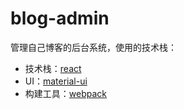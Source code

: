 # blog-admin

管理自己博客的后台系统，使用的技术栈：

+ 技术栈：[react](https://reactjs.org/docs/react-component.html)
+ UI：[material-ui](https://material-ui.com/demos/bottom-navigation/)
+ 构建工具：[webpack](https://www.webpackjs.com/concepts/)